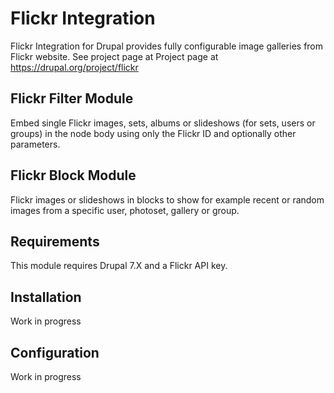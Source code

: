 # Flickr Integration

Flickr Integration for Drupal provides fully configurable image galleries from Flickr website. 
See project page at Project page at https://drupal.org/project/flickr

## Flickr Filter Module
Embed single Flickr images, sets, albums or slideshows (for sets, users or
groups) in the node body using only the Flickr ID and optionally other
parameters.

## Flickr Block Module
Flickr images or slideshows in blocks to show for example recent or random
images from a specific user, photoset, gallery or group.

## Requirements
This module requires Drupal 7.X and a Flickr API key.

## Installation
Work in progress

## Configuration
Work in progress
